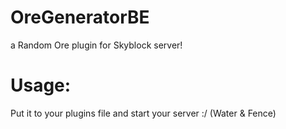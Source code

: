 # OreGeneratorBE
a Random Ore plugin for Skyblock server!
# Usage:
Put it to your plugins file and start your server :/ (Water & Fence)
